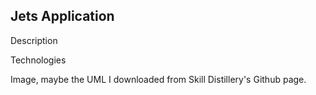 ## Jets Application

Description

Technologies

Image, maybe the UML I downloaded from Skill Distillery's Github page.
